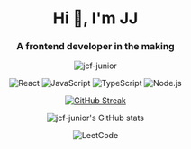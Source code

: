 <h1 align="center">Hi 👋, I'm JJ</h1>
<h3 align="center">A frontend developer in the making</h3>

<div align="center">
  <p align="center"> <img src="https://komarev.com/ghpvc/?username=jcf-junior&label=Profile%20views&color=0e75b6&style=flat" alt="jcf-junior" /> </p>

  ![React](https://img.shields.io/badge/react-%2320232a.svg?style=for-the-badge&logo=react&logoColor=%2361DAFB) ![JavaScript](https://img.shields.io/badge/javascript-%23323330.svg?style=for-the-badge&logo=javascript&logoColor=%23F7DF1E) ![TypeScript](https://img.shields.io/badge/typescript-%23007ACC.svg?style=for-the-badge&logo=typescript&logoColor=white) ![Node.js](https://img.shields.io/badge/node.js-6DA55F?style=for-the-badge&logo=node.js&logoColor=white)
  	

<a align="center" href="https://git.io/streak-stats"><img src="https://github-readme-streak-stats.herokuapp.com?user=jcf-junior&theme=tokyonight&hide_border=true&mode=weekly" alt="GitHub Streak" /></a>

![jcf-junior's GitHub stats](https://github-readme-stats.vercel.app/api?username=jcf-junior&show_icons=true&theme=tokyonight)





![LeetCode](https://img.shields.io/badge/LeetCode-000000?style=for-the-badge&logo=LeetCode&logoColor=#d16c06)
</div>
